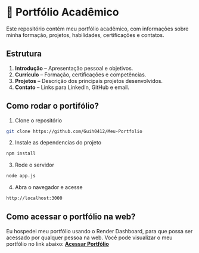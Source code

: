 
# 📁 Portfólio Acadêmico

Este repositório contém meu portfólio acadêmico, com informações sobre minha formação, projetos, habilidades, certificações e contatos.

## Estrutura

1. **Introdução** – Apresentação pessoal e objetivos.
2. **Currículo** – Formação, certificações e competências.
3. **Projetos** – Descrição dos principais projetos desenvolvidos.
4. **Contato** – Links para LinkedIn, GitHub e email.


## Como rodar o portifólio?

1. Clone o repositório 
```bash
git clone https://github.com/Guih0412/Meu-Portfolio
```

2. Instale as dependencias do projeto
```bash
npm install
```

3. Rode o servidor
```bash
node app.js
```

4. Abra o navegador e acesse
```bash
http://localhost:3000
```

## Como acessar o portfólio na web?

Eu hospedei meu portfólio usando o Render Dashboard, para que possa ser acessado por qualquer pessoa na web. Você pode visualizar o meu portfólio no link abaixo:
[**Acessar Portfólio**](https://portfolio-dlm7.onrender.com)

